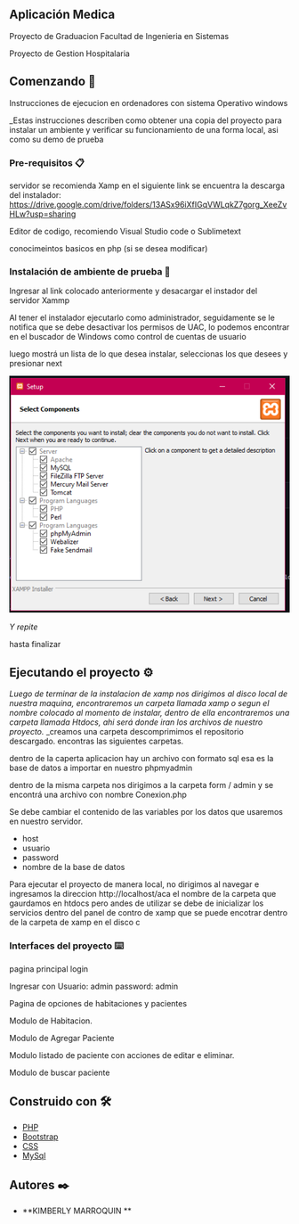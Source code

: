 ## Aplicación Medica
Proyecto de Graduacion
Facultad de Ingenieria en Sistemas 

Proyecto de Gestion Hospitalaria 

## Comenzando 🚀
Instrucciones de ejecucion en ordenadores con sistema Operativo windows 

_Estas instrucciones describen como  obtener una copia del proyecto para instalar un ambiente y verificar su funcionamiento de una forma local, asi como su demo de prueba 


### Pre-requisitos 📋

servidor se recomienda Xamp
en el siguiente link se encuentra la descarga del instalador: 
https://drive.google.com/drive/folders/13ASx96iXfIGqVWLqkZ7gorg_XeeZvHLw?usp=sharing

 Editor de codigo, recomiendo Visual Studio code o Sublimetext 

conocimeintos basicos en php (si se desea modificar) 



### Instalación de ambiente de prueba 🔧

Ingresar al link colocado anteriormente y desacargar el instador del servidor Xammp

Al tener el instalador ejecutarlo como administrador, seguidamente se le notifica que se debe desactivar los permisos de UAC, lo podemos encontrar en el buscador de Windows como control de cuentas de usuario  

luego mostrá un lista de lo que desea instalar, seleccionas los que desees y presionar next 

![Aquí la descripción de la imagen por si no carga](https://github.com/kimberly284/Tesis/blob/main/aplicacion%20medica/capturas/Captura.PNG)


_Y repite_


hasta finalizar



## Ejecutando el proyecto  ⚙️

_Luego de terminar de la instalacion de xamp nos dirigimos al disco local de nuestra maquina, encontraremos un carpeta llamada xamp o segun el nombre colocado al momento de instalar, dentro de ella encontraremos una carpeta llamada Htdocs, ahi será donde iran los archivos de nuestro proyecto._
_creamos una carpeta descomprimimos el repositorio descargado.
encontras las siguientes carpetas.



dentro de la caperta aplicacion hay un archivo con formato sql 
esa es la base de datos a importar en nuestro phpmyadmin 



dentro de la misma carpeta nos dirigimos a la carpeta form / admin 
y se encontrá una archivo con nombre Conexion.php 
 
Se debe cambiar el contenido de las variables por los datos que usaremos en nuestro servidor.
 
   - host
   - usuario
   - password
   - nombre de la base de datos

Para ejecutar el proyecto de manera local, no dirigimos al navegar e ingresamos la direccion 
http://localhost/aca el nombre de la carpeta que gaurdamos en htdocs
pero andes de utilizar se debe de inicializar los servicios  dentro del  panel de contro de xamp que se puede encotrar dentro de la carpeta de xamp en el disco c 

### Interfaces del proyecto ⌨️

pagina principal login 


Ingresar con 
Usuario: admin
password: admin


Pagina de opciones de habitaciones y pacientes 

Modulo de Habitacion. 

Modulo de Agregar Paciente


Modulo  listado de paciente con acciones de editar e eliminar. 

Modulo de buscar paciente  




## Construido con 🛠️



* [PHP](https://www.php.net/manual/es/index.php) 
* [Bootstrap](https://getbootstrap.com/) 
* [CSS](https://developer.mozilla.org/es/docs/Web/CSS) 
* [MySql](https://www.mysql.com/) 


## Autores ✒️


* **KIMBERLY MARROQUIN ** 






